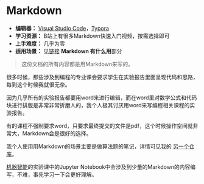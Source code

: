 # Markdown

- **编辑器：** [Visual Studio Code](https://code.visualstudio.com/)，[Typora](https://typoraio.cn/)
- **学习资源：** B站上有很多Markdown快速入门视频，按需选择即可
- **上手难度：** 几乎为零
- **适用场景：** 见[链接](https://www.markdown.cn/docs/intro) **Markdown 有什么用**部分
> 这份文档的所有内容都是用Markdown来写的。

很多时候，那些涉及到编程的专业课会要求学生在实验报告里面呈现代码和思路，每到这个时候我就很无奈。

因为几乎所有的实验报告都要用word来进行编辑，而在word里对数学公式和代码块进行排版是非常非常折磨人的，我个人极其讨厌用word来写编程相关课程的实验报告。

有的课程不强制要求word，只要求最终提交的文件是pdf，这个时候操作空间就非常大，Markdown会是很好的选择。

我个人使用用Markdown的场景主要是做算法题的笔记，详情可见我的
[另一个仓库](https://github.com/yigebande/Notes-Of-Algorithm)。

[机器智能](../Sophomore/Machine%20Intelligence.md)的实验课中的Jupyter Notebook中会涉及到少量的Markdown的内容编写，不难，事先学习一下会更好理解。